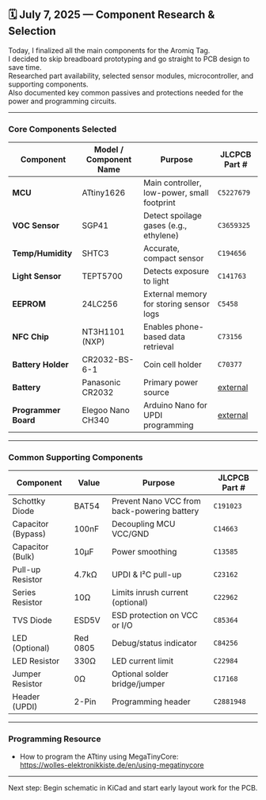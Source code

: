 ## 🗓️ July 7, 2025 — Component Research & Selection

Today, I finalized all the main components for the Aromiq Tag.  
I decided to skip breadboard prototyping and go straight to PCB design to save time.  
Researched part availability, selected sensor modules, microcontroller, and supporting components.  
Also documented key common passives and protections needed for the power and programming circuits.

---

### Core Components Selected

| Component            | Model / Component Name | Purpose                                     | JLCPCB Part #                   |
|----------------------|------------------------|---------------------------------------------|---------------------------------|
| **MCU**              | ATtiny1626             | Main controller, low-power, small footprint | `C5227679`                      |
| **VOC Sensor**       | SGP41                  | Detect spoilage gases (e.g., ethylene)      | `C3659325`                      |
| **Temp/Humidity**    | SHTC3                  | Accurate, compact sensor                    | `C194656`                       |
| **Light Sensor**     | TEPT5700               | Detects exposure to light                   | `C141763`                       |
| **EEPROM**           | 24LC256                | External memory for storing sensor logs     | `C5458`                         |
| **NFC Chip**         | NT3H1101 (NXP)         | Enables phone-based data retrieval          | `C73156`                        |
| **Battery Holder**   | CR2032-BS-6-1          | Coin cell holder                            | `C70377`                        |
| **Battery**          | Panasonic CR2032       | Primary power source                        | [external](https://www.amazon.ca/Panasonic-CR2032-Volt-Lithium-Batteries/dp/B0829PGDQR/)        |
| **Programmer Board** | Elegoo Nano CH340      | Arduino Nano for UPDI programming           | [external](https://www.amazon.ca/ELEGOO-Pre-soldered-ATmega-Compatible-Arduino/dp/B0D5LYFRQP)   |

---

### Common Supporting Components

| Component          | Value      | Purpose                                      | JLCPCB Part #  |
|--------------------|------------|----------------------------------------------|----------------|
| Schottky Diode     | BAT54      | Prevent Nano VCC from back-powering battery  | `C191023`      |
| Capacitor (Bypass) | 100nF      | Decoupling MCU VCC/GND                       | `C14663`       |
| Capacitor (Bulk)   | 10µF       | Power smoothing                              | `C13585`       |
| Pull-up Resistor   | 4.7kΩ      | UPDI & I²C pull-up                           | `C23162`       |
| Series Resistor    | 10Ω        | Limits inrush current (optional)             | `C22962`       |
| TVS Diode          | ESD5V      | ESD protection on VCC or I/O                 | `C85364`       |
| LED (Optional)     | Red 0805   | Debug/status indicator                       | `C84256`       |
| LED Resistor       | 330Ω       | LED current limit                            | `C22984`       |
| Jumper Resistor    | 0Ω         | Optional solder bridge/jumper                | `C17168`       |
| Header (UPDI)      | 2-Pin      | Programming header                           | `C2881948`     |

---

### Programming Resource

- How to program the ATtiny using MegaTinyCore:  
  https://wolles-elektronikkiste.de/en/using-megatinycore

---

Next step: Begin schematic in KiCad and start early layout work for the PCB.

